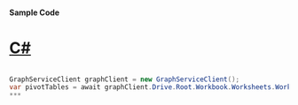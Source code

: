 #### Sample Code
# [C#](#tab/c-sharp)

```C#

GraphServiceClient graphClient = new GraphServiceClient();
var pivotTables = await graphClient.Drive.Root.Workbook.Worksheets.Worksheets.PivotTables.PivotTables.Request().GetAsync();
*** 

```